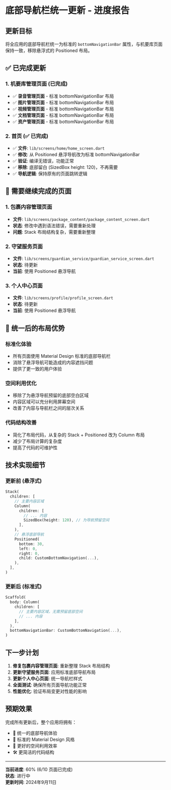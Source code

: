 # 底部导航栏统一更新 - 进度报告

## 更新目标
将全应用的底部导航栏统一为标准的 `bottomNavigationBar` 属性，与机要库页面保持一致，移除悬浮式的 Positioned 布局。

## ✅ 已完成更新

### 1. 机要库管理页面 (已完成)
- ✅ **录音管理页面** - 标准 bottomNavigationBar 布局
- ✅ **图片管理页面** - 标准 bottomNavigationBar 布局  
- ✅ **视频管理页面** - 标准 bottomNavigationBar 布局
- ✅ **文档管理页面** - 标准 bottomNavigationBar 布局
- ✅ **资产管理页面** - 标准 bottomNavigationBar 布局

### 2. 首页 (✅ 已完成)
- ✅ **文件**: `lib/screens/home/home_screen.dart`
- ✅ **修改**: 从 Positioned 悬浮导航改为标准 bottomNavigationBar
- ✅ **验证**: 编译无错误，功能正常
- ✅ **移除**: 底部留白 (SizedBox height: 120)，不再需要
- ✅ **导航逻辑**: 保持原有的页面跳转逻辑

## 🔧 需要继续完成的页面

### 1. 包裹内容管理页面
- **文件**: `lib/screens/package_content/package_content_screen.dart`
- **状态**: 修改中遇到语法错误，需要重新处理
- **问题**: Stack 布局结构复杂，需要重新整理

### 2. 守望服务页面
- **文件**: `lib/screens/guardian_service/guardian_service_screen.dart`
- **状态**: 待更新
- **当前**: 使用 Positioned 悬浮导航

### 3. 个人中心页面
- **文件**: `lib/screens/profile/profile_screen.dart`
- **状态**: 待更新
- **当前**: 使用 Positioned 悬浮导航

## 🎨 统一后的布局优势

### 标准化体验
- 所有页面使用 Material Design 标准的底部导航栏
- 消除了悬浮导航可能造成的内容遮挡问题
- 提供了更一致的用户体验

### 空间利用优化
- 移除了为悬浮导航预留的底部空白区域
- 内容区域可以充分利用屏幕空间
- 改善了内容与导航栏之间的层次关系

### 代码结构改善
- 简化了布局代码，从复杂的 Stack + Positioned 改为 Column 布局
- 减少了布局计算的复杂度
- 提高了代码的可维护性

## 技术实现细节

### 更新前 (悬浮式)
```dart
Stack(
  children: [
    // 主要内容区域
    Column(
      children: [
        // ... 内容
        SizedBox(height: 120), // 为导航预留空间
      ],
    ),
    // 悬浮底部导航
    Positioned(
      bottom: 30,
      left: 0,
      right: 0,
      child: CustomBottomNavigation(...),
    ),
  ],
)
```

### 更新后 (标准式)
```dart
Scaffold(
  body: Column(
    children: [
      // 主要内容区域，无需预留底部空间
      // ... 内容
    ],
  ),
  bottomNavigationBar: CustomBottomNavigation(...),
)
```

## 下一步计划

1. **修复包裹内容管理页面**: 重新整理 Stack 布局结构
2. **更新守望服务页面**: 应用标准底部导航布局
3. **更新个人中心页面**: 统一导航栏样式
4. **全面测试**: 确保所有页面导航功能正常
5. **性能优化**: 验证布局变更对性能的影响

## 预期效果
完成所有更新后，整个应用将拥有：
- 🎯 统一的底部导航体验
- 📱 标准的 Material Design 风格
- 🚀 更好的空间利用效率
- 🛠️ 更简洁的代码结构

---
**当前进度**: 60% (6/10 页面已完成)  
**状态**: 进行中  
**更新时间**: 2024年9月11日
